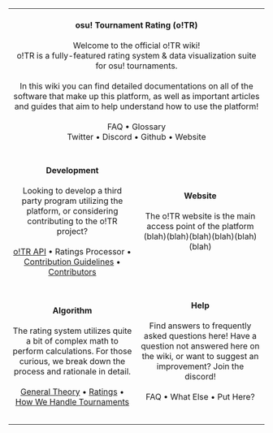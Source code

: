 <table>
  <tr align="center">
    <td align="center" colspan=2 width="800">
      </br>
      <b>osu! Tournament Rating (o!TR)</b></br></br>
      Welcome to the official o!TR wiki!</br>
      o!TR is a fully-featured rating system & data visualization suite for osu! tournaments.</br></br>
      In this wiki you can find detailed documentations on all of the software that make up this platform, as well as important articles and guides that aim to help understand how to use the platform!</br></br>
      FAQ • Glossary</br>
      Twitter • Discord • Github • Website
      </br></br>
    </td>
  </tr>
  <tr>
    <td align="center" width="400">
      </br>
      <b>Development</b></br></br>
      Looking to develop a third party program utilizing the platform, or considering contributing to the o!TR project?</br></br>
      <a href=api/README.md>o!TR API</a> • 
      <a>Ratings Processor</a> • 
      <a href=contribution/README.md>Contribution Guidelines</a> • 
      <a href=contribution/contributors/en.md>Contributors</a>
      </br></br>
    </td>
    <td align="center" width="400">
      </br><b>Website</b></br></br>
      The o!TR website is the main access point of the platform (blah)(blah)(blah)(blah)(blah)(blah)
      </br></br>
    </td>
  </tr>
  <tr>
    <td align="center" width="400">
      </br>
      <b>Algorithm</b></br></br>
      The rating system utilizes quite a bit of complex math to perform calculations. For those curious, we break down the process and rationale in detail.</br></br>
      <a href=algorithm/README.md>General Theory</a> • 
      <a href=algorithm/ratings.md>Ratings</a> • 
      <a href=algorithm/tournaments.md>How We Handle Tournaments</a>
      </br></br>
    </td>
    <td align="center" width="400">
      </br><b>Help</b></br></br>
      Find answers to frequently asked questions here! Have a question not answered here on the wiki, or want to suggest an improvement? Join the discord!</br></br>
      <a>FAQ</a> • 
      <a>What Else</a> • 
      <a>Put Here?</a>
      </br></br></br>
    </td>
  </tr>
</table>